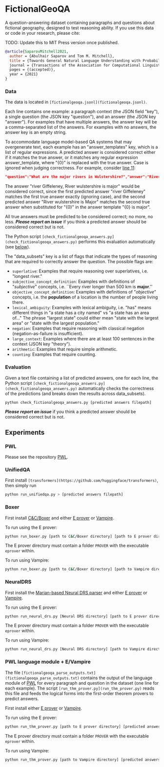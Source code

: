 # FictionalGeoQA

A question-answering dataset containing paragraphs and questions about fictional geography, designed to test reasoning ability. If you use this data or code in your research, please cite:

TODO: Update this to MIT Press version once published.
```bibtex
@article{SaparovMitchell2021,
  author = {Abulhair Saparov and Tom M. Mitchell},
  title = {Towards General Natural Language Understanding with Probabilistic Wo>
  journal = {Transactions of the Association for Computational Linguistics (TACL)},
  pages = {(accepted)},
  year = {2021}
}
```


### Data

The data is located in `[fictionalgeoqa.jsonl](fictionalgeoqa.jsonl)`.

Each line contains one example: a paragraph context (the JSON field "key"), a single question (the JSON key "question"), and an answer (the JSON key "answer"). For examples that have multiple answers, the answer key will be a comma-separated list of the answers. For examples with no answers, the answer key is an empty string.

To accommodate language model-based QA systems that may overgenerate text, each example has an "answer_templates" key, which is a list of regular expressions. A predicted answer is considered correct either if it matches the true answer, or it matches any regular expression answer_template, where "{0}" is replaced with the true answer. Case is ignored when judging correctness. For example, consider [line 11](fictionalgeoqa.jsonl#L11):
```json
"question":"What are the major rivers in Wulstershire?","answer":"River Giffeleney, River Wulstershire" ... "answer_templates":["{0} is a river in Wulstershire","{0} is a major river( in Wulstershire)?","{0} is major"]
```
The answer "river Giffeleney, River wulstershire is major" would be considered correct, since the first predicted answer "river Giffeleney" matches the first true answer exactly (ignoring case), and the second predicted answer "River wulstershire is Major" matches the second true answer when substituted for "{0}" in the answer template "{0} is major".

All true answers must be predicted to be considered correct; no more, no less. **_Please report an issue_** if you think a predicted answer should be considered correct but is not.

The Python script `[check_fictionalgeoqa_answers.py](check_fictionalgeoqa_answers.py)` performs this evaluation automatically (see [below](#evaluation)).

The "data_subsets" key is a list of flags that indicate the types of reasoning that are required to correctly answer the question. The possible flags are:
 - `superlative`: Examples that require reasoning over superlatives, i.e. "longest river."
 - `subjective_concept_definition`: Examples with definitions of "*subjective*" concepts, i.e. ``Every river longer than 500 km is **major**.''
 - `objective_concept_definition`: Examples with definitions of "*objective*" concepts, i.e. the **population** of a location is the number of people living there.
 - `lexical_ambiguity`: Examples with lexical ambiguity, i.e. "has" means different things in "a state has a city named" vs "a state has an area of..." The phrase "largest state" could either mean "state with the largest area" or "state with the largest population."
 - `negation`: Examples that require reasoning with classical negation (negation-as-failure is insufficient).
 - `large_context`: Examples where there are at least 100 sentences in the context (JSON key "theory").
 - `arithmetic`: Examples that require simple arithmetic.
 - `counting`: Examples that require counting.


### Evaluation

Given a text file containing a list of predicted answers, one for each line, the Python script `[check_fictionalgeoqa_answers.py](check_fictionalgeoqa_answers.py)` automatically checks the correctness of the predictions (and breaks down the results across data_subsets).
```bash
python check_fictionalgeoqa_answers.py [predicted answers filepath]
```

**_Please report an issue_** if you think a predicted answer should be considered correct but is not.


## Experiments

### PWL

Please see the repository [PWL](https://github.com/asaparov/PWL).

### UnifiedQA

First install `[transformers](https://github.com/huggingface/transformers)`, then simply run
```bash
python run_unifiedqa.py > [predicted answers filepath]
```

### Boxer

First install [C&C/Boxer](https://github.com/chbrown/candc) and either [E prover](https://github.com/eprover/eprover) or [Vampire](https://github.com/vprover/vampire).

To run using the E prover:
```bash
python run_boxer.py [path to C&C/Boxer directory] [path to E prover directory] [predicted answers filepath]
```
The E prover directory must contain a folder `PROVER` with the executable `eprover` within.

To run using Vampire:
```bash
python run_boxer.py [path to C&C/Boxer directory] [path to Vampire directory] [predicted answers filepath] --use-vampire --conjectures
```

### NeuralDRS

First install the [Marian-based Neural DRS parser](https://github.com/RikVN/Neural_DRS/blob/master/Marian.md) and either [E prover](https://github.com/eprover/eprover) or [Vampire](https://github.com/vprover/vampire).

To run using the E prover:
```bash
python run_neural_drs.py [Neural DRS directory] [path to E prover directory] [predicted answers filepath]
```
The E prover directory must contain a folder `PROVER` with the executable `eprover` within.

To run using Vampire:
```bash
python run_neural_drs.py [Neural DRS directory] [path to Vampire directory] [predicted answers filepath] --use-vampire --conjectures
```

### PWL language module + E/Vampire

The file `[fictionalgeoqa_parse_outputs.txt](fictionalgeoqa_parse_outputs.txt)` contains the output of the language module of [PWL](https://github.com/asaparov/PWL) for every paragraph and question in the dataset (one line for each example). The script `[run_thm_prover.py](run_thm_prover.py)` reads this file and feeds the logical forms into the first-order theorem provers to predict answers.

First install either [E prover](https://github.com/eprover/eprover) or [Vampire](https://github.com/vprover/vampire).

To run using the E prover:
```bash
python run_thm_prover.py [path to E prover directory] [predicted answers filepath]
```
The E prover directory must contain a folder `PROVER` with the executable `eprover` within.

To run using Vampire:
```bash
python run_thm_prover.py [path to Vampire directory] [predicted answers filepath] --use-vampire --conjectures
```
